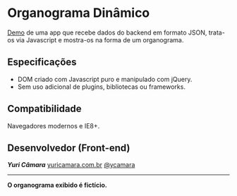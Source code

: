 Organograma Dinâmico
====================

[Demo][1] de uma app que recebe dados do backend em formato JSON, trata-os via Javascript e mostra-os na forma de um organograma.


Especificações
--------------

 - DOM criado com Javascript puro e manipulado com jQuery.
 - Sem uso adicional de plugins, bibliotecas ou frameworks.

Compatibilidade
---------------

Navegadores modernos e IE8+.

Desenvolvedor (Front-end)
-------------

***Yuri Câmara***
[yuricamara.com.br][2]
[@ycamara][3]

----------
**O organograma exibido é fictício.**

  [1]: http://www.yuricamara.com.br/projetos/organograma/index.html "www.yuricamara.com.br/projetos/organograma/"
  [2]: http://www.yuricamara.com.br "yuricamara.com.br"
  [3]: https://twitter.com/ycamara "twitter.com/ycamara"